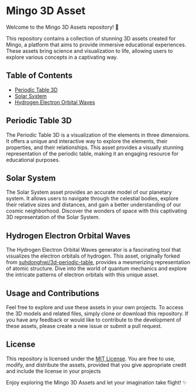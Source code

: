 
# Mingo 3D Asset

Welcome to the Mingo 3D Assets repository! 🚀

This repository contains a collection of stunning 3D assets created for Mingo, a platform that aims to provide immersive educational experiences. These assets bring science and visualization to life, allowing users to explore various concepts in a captivating way.

## Table of Contents

- [Periodic Table 3D](#periodic-table-3d)
- [Solar System](#solar-system)
- [Hydrogen Electron Orbital Waves](#hydrogen-electron-orbital-waves)

## Periodic Table 3D

The Periodic Table 3D is a visualization of the elements in three dimensions. It offers a unique and interactive way to explore the elements, their properties, and their relationships. This asset provides a visually stunning representation of the periodic table, making it an engaging resource for educational purposes.

## Solar System

The Solar System asset provides an accurate model of our planetary system. It allows users to navigate through the celestial bodies, explore their relative sizes and distances, and gain a better understanding of our cosmic neighborhood. Discover the wonders of space with this captivating 3D representation of the Solar System.

## Hydrogen Electron Orbital Waves

The Hydrogen Electron Orbital Waves generator is a fascinating tool that visualizes the electron orbitals of hydrogen. This asset, originally forked from [suhdonghwi/3d-periodic-table](https://github.com/suhdonghwi/3d-periodic-table), provides a mesmerizing representation of atomic structure. Dive into the world of quantum mechanics and explore the intricate patterns of electron orbitals with this unique asset.

## Usage and Contributions

Feel free to explore and use these assets in your own projects. To access the 3D models and related files, simply clone or download this repository. If you have any feedback or would like to contribute to the development of these assets, please create a new issue or submit a pull request.

## License

This repository is licensed under the [MIT License](LICENSE). You are free to use, modify, and distribute the assets, provided that you give appropriate credit and include the license in your projects

Enjoy exploring the Mingo 3D Assets and let your imagination take flight! ✨
